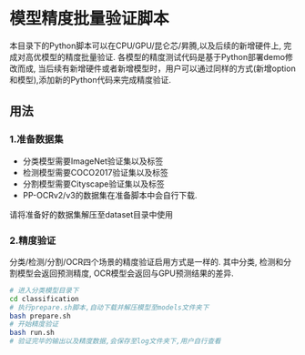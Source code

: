 # 模型精度批量验证脚本

本目录下的Python脚本可以在CPU/GPU/昆仑芯/昇腾,以及后续的新增硬件上, 完成对高优模型的精度批量验证.
各模型的精度测试代码是基于Python部署demo修改而成, 当后续有新增硬件或者新增模型时，用户可以通过同样的方式(新增option和模型),添加新的Python代码来完成精度验证.


## 用法

### 1.准备数据集
- 分类模型需要ImageNet验证集以及标签
- 检测模型需要COCO2017验证集以及标签
- 分割模型需要Cityscape验证集以及标签
- PP-OCRv2/v3的数据集在准备脚本中会自行下载.

请将准备好的数据集解压至dataset目录中使用

### 2.精度验证
分类/检测/分割/OCR四个场景的精度验证启用方式是一样的.
其中分类, 检测和分割模型会返回预测精度, OCR模型会返回与GPU预测结果的差异.

```bash
# 进入分类模型目录下
cd classification
# 执行prepare.sh脚本,自动下载并解压模型至models文件夹下
bash prepare.sh
# 开始精度验证
bash run.sh
# 验证完毕的输出以及精度数据,会保存至log文件夹下,用户自行查看
```
